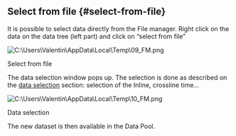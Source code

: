 ## Select from file {#select-from-file}

It is possible to select data directly from the File manager. Right click on the data on the data tree (left part) and click on “select from file”

![C:\Users\Valentin\AppData\Local\Temp\09_FM.png](C:\Temp\Gitbook3\export\assets\cusersvalentinappdatalocaltem.png)

Select from file

The data selection window pops up. The selection is done as described on the [data selection](..\select_data\README.md) section: selection of the Inline, crossline time…

![C:\Users\Valentin\AppData\Local\Temp\10_FM.png](C:\Temp\Gitbook3\export\assets\cusersvalentinappdatalocaltem.png)

Data selection

The new dataset is then available in the Data Pool.